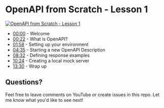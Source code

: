 # OpenAPI from Scratch - Lesson 1

[![OpenAPI from Scratch - Lesson 1](http://img.youtube.com/vi/EC7lPIvuQ3k/0.jpg)](https://youtu.be/EC7lPIvuQ3k "OpenAPI from Scratch - Lesson 1")

* [00:00](https://www.youtube.com/watch?v=EC7lPIvuQ3k&t=0s) - Welcome
* [00:22](https://www.youtube.com/watch?v=EC7lPIvuQ3k&t=22s) - What is OpenAPI?
* [01:58](https://www.youtube.com/watch?v=EC7lPIvuQ3k&t=118s) - Setting up your environment
* [04:35](https://www.youtube.com/watch?v=EC7lPIvuQ3k&t=275s) - Starting a new OpenAPI Description
* [08:32](https://www.youtube.com/watch?v=EC7lPIvuQ3k&t=512s) - Defining response examples
* [10:24](https://www.youtube.com/watch?v=EC7lPIvuQ3k&t=624s) - Creating a local mock server
* [13:30](https://www.youtube.com/watch?v=EC7lPIvuQ3k&t=810s) - Wrap up

## Questions?

Feel free to leave comments on YouTube or create issues in this repo. Let me know what you'd like to see next!
